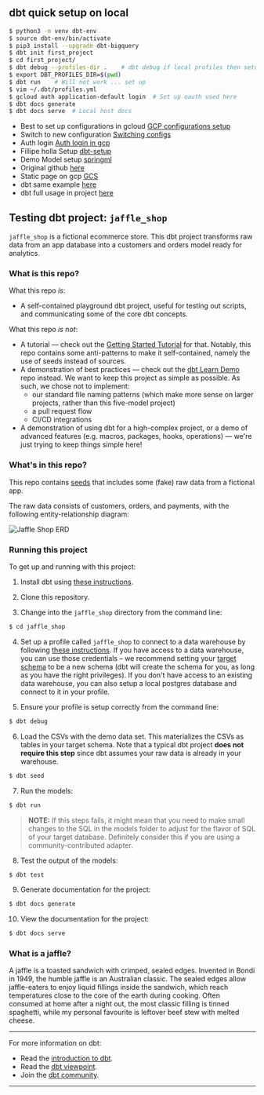 ## dbt quick setup on local
```bash
$ python3 -m venv dbt-env 
$ source dbt-env/bin/activate
$ pip3 install --upgrade dbt-bigquery
$ dbt init first_project
$ cd first_project/
$ dbt debug --profiles-dir .    # dbt debug if local profiles then setup env variable 
$ export DBT_PROFILES_DIR=$(pwd)
$ dbt run    # Will not work ... set up 
$ vim ~/.dbt/profiles.yml
$ gcloud auth application-default login  # Set up oauth used here
$ dbt docs generate
$ dbt docs serve  # Local host docs
```
* Best to set up configurations in gcloud [GCP configurations setup](https://medium.com/google-cloud/how-to-use-multiple-accounts-with-gcloud-848fdb53a39a)
* Switch to new configuration [Switching configs](https://stackoverflow.com/questions/35744901/how-to-change-the-active-configuration-profile-in-gcloud)
* Auth login [Auth login in gcp](https://stackoverflow.com/questions/67608814/how-to-switch-gcp-authentication-account-for-dbt-bigquery-runs)
* Fillipe holla Setup [dbt-setup](https://hoffa.medium.com/get-started-with-bigquery-and-dbt-the-easy-way-36b9d9735e35)
* Demo Model setup [springml](https://www.springml.com/blog/getting-started-with-data-build-tool-dbt-for-bigquery/)
* Original github [here](https://github.com/sungchun12/dbt_bigquery_example)
* Static page on gcp [GCS](https://cloud.google.com/storage/docs/hosting-static-website#storage-create-bucket-gsutil)
* dbt same example [here](https://docs.getdbt.com/tutorial/create-a-project-dbt-cli)
* dbt full usage in project [here](https://engineering.mercari.com/en/blog/entry/20201207-toward-better-data-management-on-bigquery-with-dbt/)

## Testing dbt project: `jaffle_shop`

`jaffle_shop` is a fictional ecommerce store. This dbt project transforms raw data from an app database into a customers and orders model ready for analytics.

### What is this repo?
What this repo _is_:
- A self-contained playground dbt project, useful for testing out scripts, and communicating some of the core dbt concepts.

What this repo _is not_:
- A tutorial — check out the [Getting Started Tutorial](https://docs.getdbt.com/tutorial/setting-up) for that. Notably, this repo contains some anti-patterns to make it self-contained, namely the use of seeds instead of sources.
- A demonstration of best practices — check out the [dbt Learn Demo](https://github.com/dbt-labs/dbt-learn-demo) repo instead. We want to keep this project as simple as possible. As such, we chose not to implement:
    - our standard file naming patterns (which make more sense on larger projects, rather than this five-model project)
    - a pull request flow
    - CI/CD integrations
- A demonstration of using dbt for a high-complex project, or a demo of advanced features (e.g. macros, packages, hooks, operations) — we're just trying to keep things simple here!

### What's in this repo?
This repo contains [seeds](https://docs.getdbt.com/docs/building-a-dbt-project/seeds) that includes some (fake) raw data from a fictional app.

The raw data consists of customers, orders, and payments, with the following entity-relationship diagram:

![Jaffle Shop ERD](/etc/jaffle_shop_erd.png)


### Running this project
To get up and running with this project:
1. Install dbt using [these instructions](https://docs.getdbt.com/docs/installation).

2. Clone this repository.

3. Change into the `jaffle_shop` directory from the command line:
```bash
$ cd jaffle_shop
```

4. Set up a profile called `jaffle_shop` to connect to a data warehouse by following [these instructions](https://docs.getdbt.com/docs/configure-your-profile). If you have access to a data warehouse, you can use those credentials – we recommend setting your [target schema](https://docs.getdbt.com/docs/configure-your-profile#section-populating-your-profile) to be a new schema (dbt will create the schema for you, as long as you have the right privileges). If you don't have access to an existing data warehouse, you can also setup a local postgres database and connect to it in your profile.

5. Ensure your profile is setup correctly from the command line:
```bash
$ dbt debug
```

6. Load the CSVs with the demo data set. This materializes the CSVs as tables in your target schema. Note that a typical dbt project **does not require this step** since dbt assumes your raw data is already in your warehouse.
```bash
$ dbt seed
```

7. Run the models:
```bash
$ dbt run
```

> **NOTE:** If this steps fails, it might mean that you need to make small changes to the SQL in the models folder to adjust for the flavor of SQL of your target database. Definitely consider this if you are using a community-contributed adapter.

8. Test the output of the models:
```bash
$ dbt test
```

9. Generate documentation for the project:
```bash
$ dbt docs generate
```

10. View the documentation for the project:
```bash
$ dbt docs serve
```

### What is a jaffle?
A jaffle is a toasted sandwich with crimped, sealed edges. Invented in Bondi in 1949, the humble jaffle is an Australian classic. The sealed edges allow jaffle-eaters to enjoy liquid fillings inside the sandwich, which reach temperatures close to the core of the earth during cooking. Often consumed at home after a night out, the most classic filling is tinned spaghetti, while my personal favourite is leftover beef stew with melted cheese.

---
For more information on dbt:
- Read the [introduction to dbt](https://docs.getdbt.com/docs/introduction).
- Read the [dbt viewpoint](https://docs.getdbt.com/docs/about/viewpoint).
- Join the [dbt community](http://community.getdbt.com/).
---
